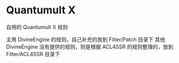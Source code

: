 # Quantumult X
自用的 Quantumult X 规则

主用 DivineEngine 的规则，自己补充的放到 Filter/Patch 目录下
其他 DivineEngine 没有提供的规则，则是根据 ACL4SSR 的规则整理的，放到 Filter/ACL4SSR 目录下